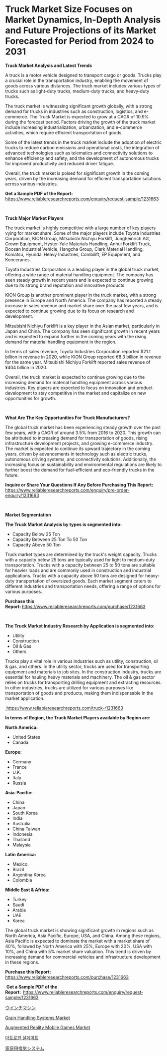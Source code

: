 <p><h1>Truck Market Size Focuses on Market Dynamics, In-Depth Analysis and Future Projections of its Market Forecasted for Period from 2024 to 2031</h1></p><p><strong>Truck Market Analysis and Latest Trends</strong></p>
<p><p>A truck is a motor vehicle designed to transport cargo or goods. Trucks play a crucial role in the transportation industry, enabling the movement of goods across various distances. The truck market includes various types of trucks such as light-duty trucks, medium-duty trucks, and heavy-duty trucks.</p><p>The truck market is witnessing significant growth globally, with a strong demand for trucks in industries such as construction, logistics, and e-commerce. The Truck Market is expected to grow at a CAGR of 10.9% during the forecast period. Factors driving the growth of the truck market include increasing industrialization, urbanization, and e-commerce activities, which require efficient transportation of goods.</p><p>Some of the latest trends in the truck market include the adoption of electric trucks to reduce carbon emissions and operational costs, the integration of advanced technologies such as telematics and connectivity solutions to enhance efficiency and safety, and the development of autonomous trucks for improved productivity and reduced driver fatigue.</p><p>Overall, the truck market is poised for significant growth in the coming years, driven by the increasing demand for efficient transportation solutions across various industries.</p></p>
<p><strong>Get a Sample PDF of the Report:&nbsp;</strong> <a href="https://www.reliableresearchreports.com/enquiry/request-sample/1231663">https://www.reliableresearchreports.com/enquiry/request-sample/1231663</a></p>
<p>&nbsp;</p>
<p><strong>Truck Major Market Players</strong></p>
<p><p>The truck market is highly competitive with a large number of key players vying for market share. Some of the major players include Toyota Industries Corporation, KION Group, Mitsubishi Nichiyu Forklift, Jungheinrich AG, Crown Equipment, Hyster-Yale Materials Handling, Anhui Forklift Truck, Doosan Industrial Vehicle, Hangcha Group, Clark Material Handling, Komatsu, Hyundai Heavy Industries, Combilift, EP Equipment, and Konecranes.</p><p>Toyota Industries Corporation is a leading player in the global truck market, offering a wide range of material handling equipment. The company has seen steady growth in recent years and is expected to continue growing due to its strong brand reputation and innovative products.</p><p>KION Group is another prominent player in the truck market, with a strong presence in Europe and North America. The company has reported a steady increase in sales revenue and market share over the past few years, and is expected to continue growing due to its focus on research and development.</p><p>Mitsubishi Nichiyu Forklift is a key player in the Asian market, particularly in Japan and China. The company has seen significant growth in recent years and is expected to expand further in the coming years with the rising demand for material handling equipment in the region.</p><p>In terms of sales revenue, Toyota Industries Corporation reported $21.1 billion in revenue in 2020, while KION Group reported €8.3 billion in revenue for the same year. Mitsubishi Nichiyu Forklift reported sales revenue of ¥404 billion in 2020.</p><p>Overall, the truck market is expected to continue growing due to the increasing demand for material handling equipment across various industries. Key players are expected to focus on innovation and product development to stay competitive in the market and capitalize on new opportunities for growth.</p></p>
<p>&nbsp;</p>
<p><strong>What Are The Key Opportunities For Truck Manufacturers?</strong></p>
<p><p>The global truck market has been experiencing steady growth over the past few years, with a CAGR of around 3.5% from 2016 to 2020. This growth can be attributed to increasing demand for transportation of goods, rising infrastructure development projects, and growing e-commerce industry. The market is expected to continue its upward trajectory in the coming years, driven by advancements in technology such as electric trucks, autonomous driving systems, and connectivity solutions. Additionally, the increasing focus on sustainability and environmental regulations are likely to further boost the demand for fuel-efficient and eco-friendly trucks in the future.</p></p>
<p><strong>Inquire or Share Your Questions If Any Before Purchasing This Report:</strong> <a href="https://www.reliableresearchreports.com/enquiry/pre-order-enquiry/1231663">https://www.reliableresearchreports.com/enquiry/pre-order-enquiry/1231663</a></p>
<p>&nbsp;</p>
<p><strong>Market Segmentation</strong></p>
<p><strong>The Truck Market Analysis by types is segmented into:</strong></p>
<p><ul><li>Capacity Below 25 Ton</li><li>Capacity Between 25 Ton To 50 Ton</li><li>Capacity Above 50 Ton</li></ul></p>
<p><p>Truck market types are determined by the truck's weight capacity. Trucks with a capacity below 25 tons are typically used for light to medium-duty transportation. Trucks with a capacity between 25 to 50 tons are suitable for heavier loads and are commonly used in construction and industrial applications. Trucks with a capacity above 50 tons are designed for heavy-duty transportation of oversized goods. Each market segment caters to different industries and transportation needs, offering a range of options for various purposes.</p></p>
<p><strong>Purchase this Report:&nbsp;</strong><a href="https://www.reliableresearchreports.com/purchase/1231663">https://www.reliableresearchreports.com/purchase/1231663</a></p>
<p>&nbsp;</p>
<p><strong>The Truck Market Industry Research by Application is segmented into:</strong></p>
<p><ul><li>Utility</li><li>Construction</li><li>Oil & Gas</li><li>Others</li></ul></p>
<p><p>Trucks play a vital role in various industries such as utility, construction, oil & gas, and others. In the utility sector, trucks are used for transporting equipment and materials to job sites. In the construction industry, trucks are essential for hauling heavy materials and machinery. The oil & gas sector relies on trucks for transporting drilling equipment and extracting resources. In other industries, trucks are utilized for various purposes like transportation of goods and products, making them indispensable in the market application.</p></p>
<p><a href="https://www.reliableresearchreports.com/truck-r1231663">&nbsp;https://www.reliableresearchreports.com/truck-r1231663</a></p>
<p><strong>In terms of Region, the Truck Market Players available by Region are:</strong></p>
<p>
    <p> <strong> North America: </strong>
        <ul>
            <li>United States</li>
            <li>Canada</li>
        </ul>
        </p> 
    <p> <strong> Europe: </strong>
        <ul>
            <li>Germany</li>
            <li>France</li>
            <li>U.K.</li>
            <li>Italy</li>
            <li>Russia</li>
        </ul>
        </p> 
    <p> <strong> Asia-Pacific: </strong>
        <ul>
            <li>China</li>
            <li>Japan</li>
            <li>South Korea</li>
            <li>India</li>
            <li>Australia</li>
            <li>China Taiwan</li>
            <li>Indonesia</li>
            <li>Thailand</li>
            <li>Malaysia</li>
        </ul>
        </p> 
    <p> <strong> Latin America: </strong>
        <ul>
            <li>Mexico</li>
            <li>Brazil</li>
            <li>Argentina Korea</li>
            <li>Colombia</li>
        </ul>
        </p> 
    <p> <strong> Middle East & Africa: </strong>
        <ul>
            <li>Turkey</li>
            <li>Saudi</li>
            <li>Arabia</li>
            <li>UAE</li>
            <li>Korea</li>
        </ul>
    </p>
    </p>
<p><p>The global truck market is showing significant growth in regions such as North America, Asia Pacific, Europe, USA, and China. Among these regions, Asia Pacific is expected to dominate the market with a market share of 40%, followed by North America with 25%, Europe with 20%, USA with 10%, and China with 5% market share valuation. This trend is driven by increasing demand for commercial vehicles and infrastructure development in these regions.</p></p>
<p><strong>Purchase this Report: </strong><a href="https://www.reliableresearchreports.com/purchase/1231663">https://www.reliableresearchreports.com/purchase/1231663</a></p>
<p>&nbsp;<strong>Get a Sample PDF of the Report:&nbsp;&nbsp;</strong><a href="https://www.reliableresearchreports.com/enquiry/request-sample/1231663">https://www.reliableresearchreports.com/enquiry/request-sample/1231663</a></p>
<p><strong></strong></p>
<p><p><a href="https://github.com/JacksonWiza1924/Market-Research-Report-List-1/blob/main/863682038575.md">ウインチマシン</a></p><p><a href="https://view.publitas.com/reportprime-1/grain-handling-systems-market-research-report-its-history-and-forecast-2024-to-2031/">Grain Handling Systems Market</a></p><p><a href="https://gentle-editor-9db.notion.site/Augmented-Reality-Mobile-Games-Market-Insight-Market-Trends-Growth-Forecasted-from-2024-TO-2031-fc11aed0de0d44ed85d3d52ec5f92e46">Augmented Reality Mobile Games Market</a></p><p><a href="https://github.com/JeromeRtyau89966/Market-Research-Report-List-1/blob/main/939387535442.md">아트로핀 설페이트</a></p><p><a href="https://github.com/hwbcz413288296/Market-Research-Report-List-1/blob/main/986298438574.md">家庭用換気システム</a></p></p>